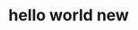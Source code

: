 <!DOCTYPE html>
<html>
<head>
    <meta charset='utf-8'>
    <meta http-equiv='X-UA-Compatible' content='IE=edge'>
    <title>Blog Test</title>
    <meta name='viewport' content='width=device-width, initial-scale=1'>
    <link rel='stylesheet' type='text/css' media='screen' href='main.css'>
    <script src='main.js'></script>
</head>
<body>
    <h1>hello world new</h1>
</body>
</html>
